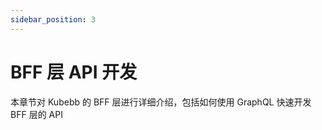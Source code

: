 ```yaml
---
sidebar_position: 3
---
```


# BFF 层 API 开发
本章节对 Kubebb 的 BFF 层进行详细介绍，包括如何使用 GraphQL 快速开发 BFF 层的 API

